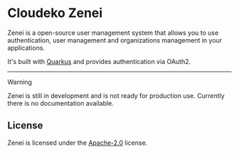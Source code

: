 # Cloudeko Zenei

Zenei is a open-source user management system that allows you to use authentication, user management and organizations management
in your applications.

It's built with [Quarkus](https://quarkus.io) and provides authentication via OAuth2.

<hr />

> [!Warning]
> Zenei is still in development and is not ready for production use. Currently there is no documentation available.

## License

Zenei is licensed under the [Apache-2.0](LICENSE) license.
